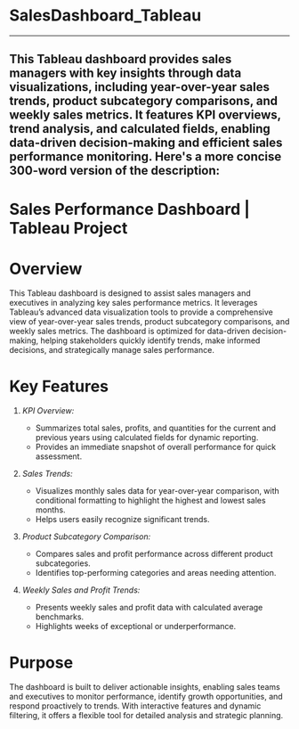 # SalesDashboard_Tableau
------------------------------------------------------------------------------------------------------------------------------------------------------------------------------------------------------------------------------------------------------------------------------------------------
This Tableau dashboard provides sales managers with key insights through data visualizations, including year-over-year sales trends, product subcategory comparisons, and weekly sales metrics. It features KPI overviews, trend analysis, and calculated fields, enabling data-driven decision-making and efficient sales performance monitoring.
 Here's a more concise 300-word version of the description:
------------------------------------------------------------------------------------------------------------------------------------------------------------------------------------------------------------------------------------------------------------------------------------------------

# Sales Performance Dashboard | Tableau Project

# Overview
This Tableau dashboard is designed to assist sales managers and executives in analyzing key sales performance metrics. It leverages Tableau’s advanced data visualization tools to provide a comprehensive view of year-over-year sales trends, product subcategory comparisons, and weekly sales metrics. The dashboard is optimized for data-driven decision-making, helping stakeholders quickly identify trends, make informed decisions, and strategically manage sales performance.

# Key Features

1. *KPI Overview:*
   - Summarizes total sales, profits, and quantities for the current and previous years using calculated fields for dynamic reporting.
   - Provides an immediate snapshot of overall performance for quick assessment.

2. *Sales Trends:*
   - Visualizes monthly sales data for year-over-year comparison, with conditional formatting to highlight the highest and lowest sales months.
   - Helps users easily recognize significant trends.

3. *Product Subcategory Comparison:*
   - Compares sales and profit performance across different product subcategories.
   - Identifies top-performing categories and areas needing attention.

4. *Weekly Sales and Profit Trends:*
   - Presents weekly sales and profit data with calculated average benchmarks.
   - Highlights weeks of exceptional or underperformance.

# Purpose
The dashboard is built to deliver actionable insights, enabling sales teams and executives to monitor performance, identify growth opportunities, and respond proactively to trends. With interactive features and dynamic filtering, it offers a flexible tool for detailed analysis and strategic planning.
